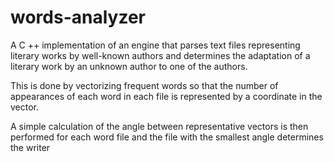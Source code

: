 # words-analyzer
A C ++ implementation of an engine that parses text files representing literary works by well-known authors and determines the adaptation of a literary work by an unknown author to one of the authors.

This is done by vectorizing frequent words so that the number of appearances of each word in each file is represented by a coordinate in the vector.

A simple calculation of the angle between representative vectors is then performed for each word file and the file with the smallest angle determines the writer
